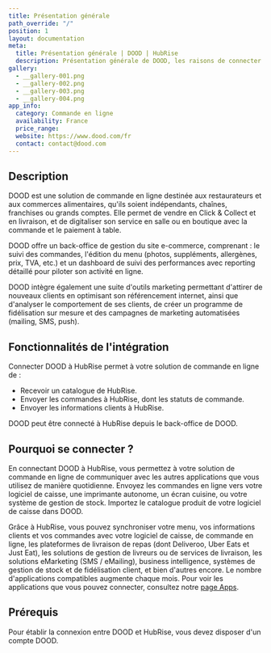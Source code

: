 ```yaml
---
title: Présentation générale
path_override: "/"
position: 1
layout: documentation
meta:
  title: Présentation générale | DOOD | HubRise
  description: Présentation générale de DOOD, les raisons de connecter votre solution de commande en ligne à HubRise et les fonctionnalités de l'intégration avec HubRise.
gallery:
  - __gallery-001.png
  - __gallery-002.png
  - __gallery-003.png
  - __gallery-004.png
app_info:
  category: Commande en ligne
  availability: France
  price_range:
  website: https://www.dood.com/fr
  contact: contact@dood.com
---
```


## Description

DOOD est une solution de commande en ligne destinée aux restaurateurs et aux commerces alimentaires, qu'ils soient indépendants, chaînes, franchises ou grands comptes. Elle permet de vendre en Click & Collect et en livraison, et de digitaliser son service en salle ou en boutique avec la commande et le paiement à table.

DOOD offre un back-office de gestion du site e-commerce, comprenant : le suivi des commandes, l'édition du menu (photos, suppléments, allergènes, prix, TVA, etc.) et un dashboard de suivi des performances avec reporting détaillé pour piloter son activité en ligne.

DOOD intègre également une suite d'outils marketing permettant d'attirer de nouveaux clients en optimisant son référencement internet, ainsi que d'analyser le comportement de ses clients, de créer un programme de fidélisation sur mesure et des campagnes de marketing automatisées (mailing, SMS, push).

## Fonctionnalités de l'intégration

Connecter DOOD à HubRise permet à votre solution de commande en ligne de :

- Recevoir un catalogue de HubRise.
- Envoyer les commandes à HubRise, dont les statuts de commande.
- Envoyer les informations clients à HubRise.

DOOD peut être connecté à HubRise depuis le back-office de DOOD.

## Pourquoi se connecter ?

En connectant DOOD à HubRise, vous permettez à votre solution de commande en ligne de communiquer avec les autres applications que vous utilisez de manière quotidienne. Envoyez les commandes en ligne vers votre logiciel de caisse, une imprimante autonome, un écran cuisine, ou votre système de gestion de stock. Importez le catalogue produit de votre logiciel de caisse dans DOOD.

Grâce à HubRise, vous pouvez synchroniser votre menu, vos informations clients et vos commandes avec votre logiciel de caisse, de commande en ligne, les plateformes de livraison de repas (dont Deliveroo, Uber Eats et Just Eat), les solutions de gestion de livreurs ou de services de livraison, les solutions eMarketing (SMS / eMailing), business intelligence, systèmes de gestion de stock et de fidélisation client, et bien d'autres encore. Le nombre d'applications compatibles augmente chaque mois. Pour voir les applications que vous pouvez connecter, consultez notre [page Apps](/apps).

## Prérequis

Pour établir la connexion entre DOOD et HubRise, vous devez disposer d'un compte DOOD.
